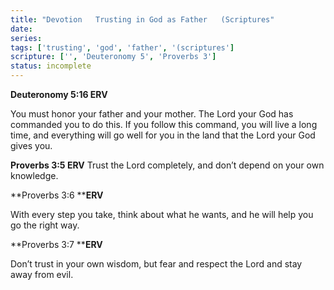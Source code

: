 ```yaml
---
title: "Devotion   Trusting in God as Father   (Scriptures"
date: 
series: 
tags: ['trusting', 'god', 'father', '(scriptures']
scripture: ['', 'Deuteronomy 5', 'Proverbs 3']
status: incomplete
---
```


**Deuteronomy 5:16 ERV**

You must honor your father and your mother. The Lord your God has commanded you to do this. If you follow this command, you will live a long time, and everything will go well for you in the land that the Lord your God gives you.

**Proverbs 3:5 ERV**
Trust the Lord completely, and don’t depend on your own knowledge.

**Proverbs 3:6 ****ERV**

With every step you take, think about what he wants, and he will help you go the right way.

**Proverbs 3:7 ****ERV**

Don’t trust in your own wisdom, but fear and respect the Lord and stay away from evil.